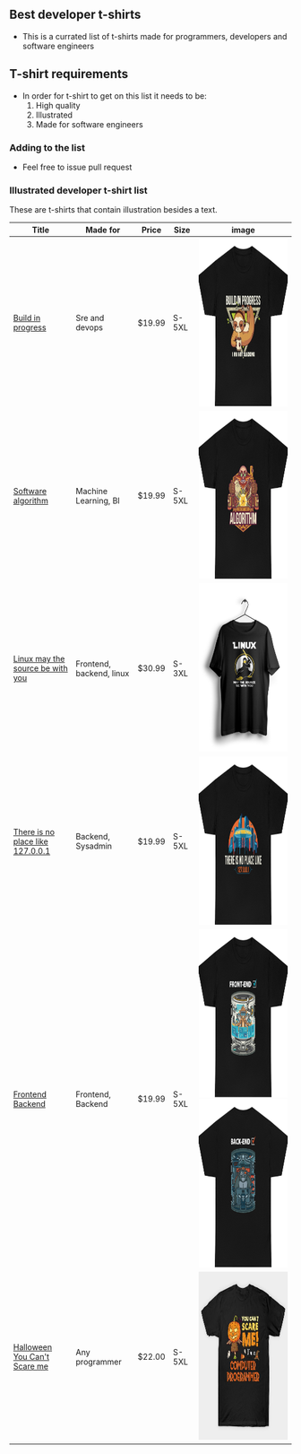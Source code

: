 ## Best developer t-shirts

- This is a currated list of t-shirts made for programmers, developers and software engineers

## T-shirt requirements

- In order for t-shirt to get on this list it needs to be:
  1. High quality
  2. Illustrated
  3. Made for software engineers

### Adding to the list

- Feel free to issue pull request

### Illustrated developer t-shirt list

These are t-shirts that contain illustration besides a text.

| Title                                                                                                                                                                                                                                                                                | Made for                 | Price  | Size  |                                                                                                                                                                                     image                                                                                                                                                                                      |
| ------------------------------------------------------------------------------------------------------------------------------------------------------------------------------------------------------------------------------------------------------------------------------------ | ------------------------ | ------ | ----- | :----------------------------------------------------------------------------------------------------------------------------------------------------------------------------------------------------------------------------------------------------------------------------------------------------------------------------------------------------------------------------: |
| [Build in progress](https://www.devshirt.club/developer-shirt/build-in-progress)                                                                                                                                                                                                     | Sre and devops           | $19.99 | S-5XL |                                                                                                           [<img src="./developer-tshirt/build_in_progress.jpeg" alt="build in progress" height="300">](https://www.devshirt.club/developer-shirt/build-in-progress)                                                                                                            |
| [Software algorithm](https://www.devshirt.club/developer-shirt/software-algorithm)                                                                                                                                                                                                   | Machine Learning, BI     | $19.99 | S-5XL |                                                                                                          [<img src="./developer-tshirt/software_algorithm.jpeg" alt="software algorithm" height="300">](https://www.devshirt.club/developer-shirt/software-algorithm)                                                                                                          |
| [Linux may the source be with you](https://crazymonk.in/linux-may-be-source-be-with-you-half-sleeve-t-shirt/)                                                                                                                                                                        | Frontend, backend, linux | $30.99 | S-3XL |                                                                                     [<img src="./developer-tshirt/linux_may_the_source_be_with_you.jpeg" alt="linux may the source be with you" height="300">](https://crazymonk.in/linux-may-be-source-be-with-you-half-sleeve-t-shirt/)                                                                                      |
| [There is no place like 127.0.0.1](https://www.devshirt.club/developer-shirt/there-is-no-place-like-127-0-0-1/)                                                                                                                                                                      | Backend, Sysadmin        | $19.99 | S-5XL |                                                                                     [<img src="./developer-tshirt/there_is_no_place_like_127.0.0.1.jpeg" alt="there is no place like 127.0.0.1" height="300">](https://www.devshirt.club/developer-shirt/there-is-no-place-like-127-0-0-1)                                                                                     |
| [Frontend Backend](https://www.devshirt.club/developer-shirt/frontend-backend)                                                                                                                                                                                                       | Frontend, Backend        | $19.99 | S-5XL |                                 [<img src="./developer-tshirt/frontend_backend.jpeg" alt="frontend backend" height="300">](https://www.devshirt.club/developer-shirt/frontend-backend) [<img src="./developer-tshirt/backend_frontend.jpeg" alt="frontend backend" height="300">](https://www.devshirt.club/developer-shirt/frontend-backend)                                  |
| [Halloween You Can't Scare me](https://www.teepublic.com/t-shirt/14170573-halloween-you-cant-scare-computer-programmer-funny?feed_sku=14170573D1V&feed_country=US&epik=dj0yJnU9YWFfV1F0TEhkWjBHRDAwam1iaEl2clJWMkVha3lpU1EmcD0wJm49a2ZISEZ3ckpLQm1ZTGU5QW5SUDJrZyZ0PUFBQUFBR081aG5n) | Any programmer           | $22.00 | S-5XL | [<img src="./developer-tshirt/you_cant_scare_computer_programmer.jpeg" alt="Halloween You Can't Scare me" height="300">](https://www.teepublic.com/t-shirt/14170573-halloween-you-cant-scare-computer-programmer-funny?feed_sku=14170573D1V&feed_country=US&epik=dj0yJnU9YWFfV1F0TEhkWjBHRDAwam1iaEl2clJWMkVha3lpU1EmcD0wJm49a2ZISEZ3ckpLQm1ZTGU5QW5SUDJrZyZ0PUFBQUFBR081aG5n) |
